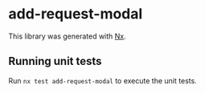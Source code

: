 # add-request-modal

This library was generated with [Nx](https://nx.dev).

## Running unit tests

Run `nx test add-request-modal` to execute the unit tests.
